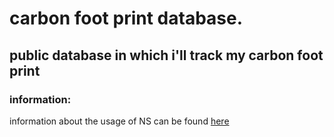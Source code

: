 # carbon foot print database.

## public database in which i'll track my carbon foot print


### information:
information about the usage of NS can be found [here](https://www.ns.nl/over-ns/duurzaamheid/fossielvrij/groene-energie-voor-trein-bus-en-station.html)

